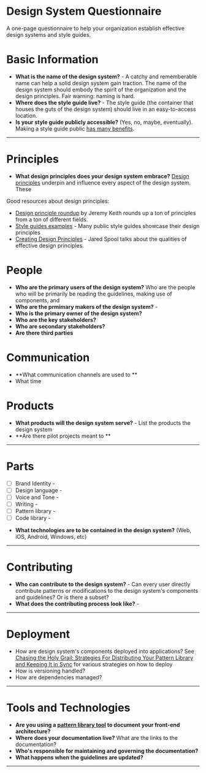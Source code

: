 # Design System Questionnaire
A one-page questionnaire to help your organization establish effective design systems and style guides.

# Basic Information

- **What is the name of the design system?** - A catchy and rememberable name can help a solid design system gain traction. The name of the design system should embody the spirit of the organization and the design principles. Fair warning: naming is hard. 
- **Where does the style guide live?** - The style guide (the container that houses the guts of the design system) should live in an easy-to-access location.
- **Is your style guide publicly accessible?** (Yes, no, maybe, eventually). Making a style guide public [has many benefits](http://atomicdesign.bradfrost.com/chapter-5/#make-it-public).

-------

# Principles
- **What design principles does your design system embrace?** [Design principles](https://principles.adactio.com/) underpin and influence every aspect of the design system. These 

Good resources about design principles:
- [Design principle roundup](https://principles.adactio.com/) by Jeremy Keith rounds up a ton of principles from a ton of different fields.
- [Style guides examples](http://styleguides.io/examples.html) - Many public style guides showcase their design principles
- [Creating Design Principles](https://articles.uie.com/creating-design-principles/) - Jared Spool talks about the qualities of effective design principles.

# People
- **Who are the primary users of the design system?** Who are the people who will be primarily be reading the guidelines, making use of components, and
- **Who are the prmimary makers of the design system?** - 
- **Who is the primary owner of the design system?**
- **Who are the key stakeholders?**
- **Who are secondary stakeholders?**
- **Are there third parties**

# Communication
- **What communication channels are used to **
- What time

# Products

- **What products will the design system serve?** - List the products the design system 
- **Are there pilot projects meant to **

---------------

# Parts

- [ ] Brand Identity - 
- [ ] Design language -
- [ ] Voice and Tone - 
- [ ] Writing - 
- [ ] Pattern library - 
- [ ] Code library - 

- **What technologies are to be contained in the design system?** (Web, iOS, Android, Windows, etc)

---------------

# Contributing 
- **Who can contribute to the design system?** - Can every user directly contribute patterns or modifications to the design system's components and guidelines? Or is there a subset?
- **What does the contributing process look like?** -

---------------

# Deployment
- How are design system's components deployed into applications? See
[Chasing the Holy Grail: Strategies For Distributing Your Pattern Library and Keeping It in Sync](https://medium.com/@marcelosomers/chasing-the-holy-grail-bbc0b7cce365#.3gjztlqve) for various strategies on how to deploy
- How is versioning handled?
- How are dependencies managed?

---------------

# Tools and Technologies
- **Are you using a [pattern library tool](http://styleguides.io/tools.html) to document your front-end architecture?**
- **Where does your documentation live?** What are the links to the documentation?
- **Who's responsible for maintaining and governing the documentation?**
- **What happens when the guidelines are updated?**

----------
